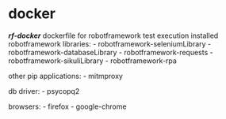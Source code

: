 # docker
***rf-docker***
dockerfile for robotframework test execution
installed robotframework libraries:
    - robotframework-seleniumLibrary
    - robotframework-databaseLibrary
    - robotframework-requests
    - robotframework-sikuliLibrary
    - robotframework-rpa

other pip applications:
    - mitmproxy

db driver:
    - psycopq2

browsers: 
    - firefox
    - google-chrome